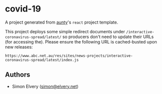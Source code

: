 # covid-19

A project generated from [aunty](https://github.com/abcnews/aunty)'s `react` project template.

This project deploys some simple redirect documents under `/interactive-coronavirus-spread/latest/` so producers don't need to update their URLs (for accessing the). Please ensure the following URL is cached-busted upon new releases:

```
https://www.abc.net.au/res/sites/news-projects/interactive-coronavirus-spread/latest/index.js
```

## Authors

- Simon Elvery ([simon@elvery.net](mailto:simon@elvery.net))
